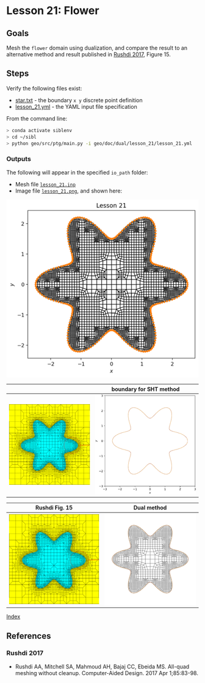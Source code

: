 # Lesson 21: Flower

## Goals

Mesh the `flower` domain using dualization, and compare the result to an alternative method and result published in [Rushdi 2017](#rushdi-2017), Figure 15.

## Steps

Verify the following files exist:

* [star.txt](lesson_21/star.txt) - the boundary `x y` discrete point definition
* [lesson_21.yml](lesson_21/lesson_21.yml) - the YAML input file specification

From the command line:

```bash
> conda activate siblenv
> cd ~/sibl
> python geo/src/ptg/main.py -i geo/doc/dual/lesson_21/lesson_21.yml
```

### Outputs

The following will appear in the specified `io_path` folder:

* Mesh file [`lesson_21.inp`](lesson_21/lesson_21_mesh.inp)
* Image file [`lesson_21.png`](lesson_21/lesson_21_figure.png), and shown here:

![lesson_21](fig/lesson_21.png)

| | boundary for SHT method |
|:---:|:---:|
| ![](fig/rushdi_2017_fig_15.png) | ![](fig/lesson_21_boundary.png) |


| Rushdi Fig. 15 | Dual method |
|:---:|:---:|
| ![](fig/rushdi_2017_fig_15.png) | ![](fig/lesson_21_res=0.2_.png) |

[Index](README.md)

## References

### Rushdi 2017

* Rushdi AA, Mitchell SA, Mahmoud AH, Bajaj CC, Ebeida MS. All-quad meshing without cleanup. Computer-Aided Design. 2017 Apr 1;85:83-98.

